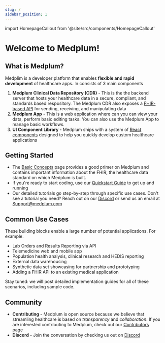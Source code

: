 ```yaml
---
slug: /
sidebar_position: 1
---
```


import HomepageCallout from '@site/src/components/HomepageCallout'

# Welcome to Medplum!

<section className="homepage-grid">
    <HomepageCallout title="Quickstart" body="Write your first medical application in 5 minutes" linkText="Read More" linkRef="/intro" />
    <HomepageCallout title="API Docs" body="Reference documentation about Medplum's client API for reading and writing healthcare data" linkText="Read More" linkRef="/api/overview" />
    <HomepageCallout title="Use Cases" body="See how to apply Medplum against your healthcare problem" linkText="Read More" linkRef="#" />
    <HomepageCallout title="Basic Concepts" body="Learn the basic concepts behind Medplum and the FHIR standard for healthcare data" linkText="Read More" linkRef="#" />
</section>

## What is Medplum?

Medplim is a developer platform that enables **flexible and rapid development** of healthcare apps. In consists of 3 main components

1. **Medplum Clinical Data Repository (CDR)** - This is the the backend server that hosts your healthcare data in a secure, compliant, and standards based respository. The Medplum CDR also exposes a [FHIR-based API](/api/overview) for sending, receiving, and manipulating data
2. **Medplum App** - This is a web application where can you can view your data, perform basic editing tasks. You can also use the Medplum App to manage basic workflows.
3. **UI Component Library** - Medplum ships with a system of [React components](/tutorials/react-hello-world/hello-world-part-1) designed to help you quickly develop custom healthcare applications

## Getting Started

- The [Basic Concepts](/intro) page provides a good primer on Medplum and contains important information about the FHIR, the healthcare data standard on which Medplum is built.
- If you're ready to start coding, use our [Quickstart Guide](/tutorials/api-basics/create-fhir-data) to get up and running
- Our detailed tutorials go step-by-step through specific use cases. Don't see a tutorial you need? Reach out on our [Discord](https://discord.gg/UBAWwvrVeN) or send us an email at [Support@medplum.com](mailto:support@medplum.com)

## Common Use Cases

These building blocks enable a large number of potential applications. For example:

- Lab Orders and Results Reporting via API
- Telemedicine web and mobile app
- Population health analysis, clinical research and HEDIS reporting
- External data warehousing
- Synthetic data set showcasing for partnership and prototyping
- Adding a FHIR API to an existing medical application

Stay tuned: we will post detailed implementation guides for all of these scenarios, including sample code.

## Community

- **Contributing** - Medplum is open source because we believe that streamling healthcare is based on _transparency_ and _collaboration_. If you are interested contributing to Medplum, check out our [Contributors](/contributing/intro) page
- **Discord** - Join the conversation by checking us out on [Discord](https://discord.gg/UBAWwvrVeN)
